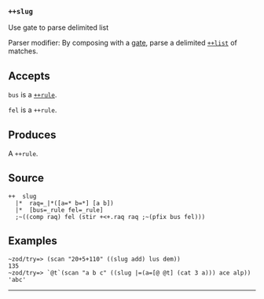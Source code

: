 ### `++slug`

Use gate to parse delimited list

Parser modifier: By composing with a [gate](), parse a delimited [`++list`]() of
matches.

Accepts
-------

`bus` is a [`++rule`]().

`fel` is a `++rule`.

Produces
--------

A `++rule`.

Source
------

    ++  slug
      |*  raq=_|*([a=* b=*] [a b])
      |*  [bus=_rule fel=_rule]
      ;~((comp raq) fel (stir +<+.raq raq ;~(pfix bus fel)))

Examples
--------
    
    ~zod/try=> (scan "20+5+110" ((slug add) lus dem))
    135
    ~zod/try=> `@t`(scan "a b c" ((slug |=(a=[@ @t] (cat 3 a))) ace alp))
    'abc'



***
